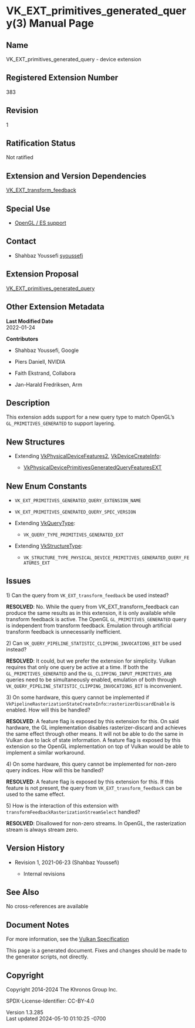 # VK_EXT_primitives_generated_query(3) Manual Page

## Name

VK_EXT_primitives_generated_query - device extension



## <a href="#_registered_extension_number" class="anchor"></a>Registered Extension Number

383

## <a href="#_revision" class="anchor"></a>Revision

1

## <a href="#_ratification_status" class="anchor"></a>Ratification Status

Not ratified

## <a href="#_extension_and_version_dependencies" class="anchor"></a>Extension and Version Dependencies

[VK_EXT_transform_feedback](https://registry.khronos.org/vulkan/specs/1.3-extensions/man/html/VK_EXT_transform_feedback.html)  

## <a href="#_special_use" class="anchor"></a>Special Use

- <a
  href="https://registry.khronos.org/vulkan/specs/1.3-extensions/html/vkspec.html#extendingvulkan-compatibility-specialuse"
  target="_blank" rel="noopener">OpenGL / ES support</a>

## <a href="#_contact" class="anchor"></a>Contact

- Shahbaz Youssefi <a
  href="https://github.com/KhronosGroup/Vulkan-Docs/issues/new?body=%5BVK_EXT_primitives_generated_query%5D%20@syoussefi%0A*Here%20describe%20the%20issue%20or%20question%20you%20have%20about%20the%20VK_EXT_primitives_generated_query%20extension*"
  target="_blank" rel="nofollow noopener"><em></em>syoussefi</a>

## <a href="#_extension_proposal" class="anchor"></a>Extension Proposal

[VK_EXT_primitives_generated_query](https://github.com/KhronosGroup/Vulkan-Docs/tree/main/proposals/VK_EXT_primitives_generated_query.adoc)

## <a href="#_other_extension_metadata" class="anchor"></a>Other Extension Metadata

**Last Modified Date**  
2022-01-24

**Contributors**  
- Shahbaz Youssefi, Google

- Piers Daniell, NVIDIA

- Faith Ekstrand, Collabora

- Jan-Harald Fredriksen, Arm

## <a href="#_description" class="anchor"></a>Description

This extension adds support for a new query type to match OpenGL’s
`GL_PRIMITIVES_GENERATED` to support layering.

## <a href="#_new_structures" class="anchor"></a>New Structures

- Extending [VkPhysicalDeviceFeatures2](https://registry.khronos.org/vulkan/specs/1.3-extensions/man/html/VkPhysicalDeviceFeatures2.html),
  [VkDeviceCreateInfo](https://registry.khronos.org/vulkan/specs/1.3-extensions/man/html/VkDeviceCreateInfo.html):

  - [VkPhysicalDevicePrimitivesGeneratedQueryFeaturesEXT](https://registry.khronos.org/vulkan/specs/1.3-extensions/man/html/VkPhysicalDevicePrimitivesGeneratedQueryFeaturesEXT.html)

## <a href="#_new_enum_constants" class="anchor"></a>New Enum Constants

- `VK_EXT_PRIMITIVES_GENERATED_QUERY_EXTENSION_NAME`

- `VK_EXT_PRIMITIVES_GENERATED_QUERY_SPEC_VERSION`

- Extending [VkQueryType](https://registry.khronos.org/vulkan/specs/1.3-extensions/man/html/VkQueryType.html):

  - `VK_QUERY_TYPE_PRIMITIVES_GENERATED_EXT`

- Extending [VkStructureType](https://registry.khronos.org/vulkan/specs/1.3-extensions/man/html/VkStructureType.html):

  - `VK_STRUCTURE_TYPE_PHYSICAL_DEVICE_PRIMITIVES_GENERATED_QUERY_FEATURES_EXT`

## <a href="#_issues" class="anchor"></a>Issues

1\) Can the query from `VK_EXT_transform_feedback` be used instead?

**RESOLVED**: No. While the query from VK_EXT_transform_feedback can
produce the same results as in this extension, it is only available
while transform feedback is active. The OpenGL `GL_PRIMITIVES_GENERATED`
query is independent from transform feedback. Emulation through
artificial transform feedback is unnecessarily inefficient.

2\) Can `VK_QUERY_PIPELINE_STATISTIC_CLIPPING_INVOCATIONS_BIT` be used
instead?

**RESOLVED**: It could, but we prefer the extension for simplicity.
Vulkan requires that only one query be active at a time. If both the
`GL_PRIMITIVES_GENERATED` and the `GL_CLIPPING_INPUT_PRIMITIVES_ARB`
queries need to be simultaneously enabled, emulation of both through
`VK_QUERY_PIPELINE_STATISTIC_CLIPPING_INVOCATIONS_BIT` is inconvenient.

3\) On some hardware, this query cannot be implemented if
`VkPipelineRasterizationStateCreateInfo`::`rasterizerDiscardEnable` is
enabled. How will this be handled?

**RESOLVED**: A feature flag is exposed by this extension for this. On
said hardware, the GL implementation disables rasterizer-discard and
achieves the same effect through other means. It will not be able to do
the same in Vulkan due to lack of state information. A feature flag is
exposed by this extension so the OpenGL implementation on top of Vulkan
would be able to implement a similar workaround.

4\) On some hardware, this query cannot be implemented for non-zero
query indices. How will this be handled?

**RESOLVED**: A feature flag is exposed by this extension for this. If
this feature is not present, the query from `VK_EXT_transform_feedback`
can be used to the same effect.

5\) How is the interaction of this extension with
`transformFeedbackRasterizationStreamSelect` handled?

**RESOLVED**: Disallowed for non-zero streams. In OpenGL, the
rasterization stream is always stream zero.

## <a href="#_version_history" class="anchor"></a>Version History

- Revision 1, 2021-06-23 (Shahbaz Youssefi)

  - Internal revisions

## <a href="#_see_also" class="anchor"></a>See Also

No cross-references are available

## <a href="#_document_notes" class="anchor"></a>Document Notes

For more information, see the <a
href="https://registry.khronos.org/vulkan/specs/1.3-extensions/html/vkspec.html#VK_EXT_primitives_generated_query"
target="_blank" rel="noopener">Vulkan Specification</a>

This page is a generated document. Fixes and changes should be made to
the generator scripts, not directly.

## <a href="#_copyright" class="anchor"></a>Copyright

Copyright 2014-2024 The Khronos Group Inc.

SPDX-License-Identifier: CC-BY-4.0

Version 1.3.285  
Last updated 2024-05-10 01:10:25 -0700
